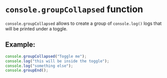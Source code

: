 # `console.groupCollapsed` function

`console.groupCollapsed` allows to create a group of `console.log()` logs that will be printed under a toggle.

## Example:

```js
console.groupCollapsed("Toggle me");
console.log("this will be inside the toggle");
console.log("something else");
console.groupEnd();
```